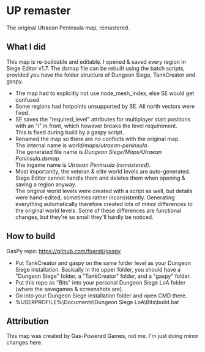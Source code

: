 # UP remaster

The original Utraean Peninsula map, remastered.

## What I did

This map is re-buildable and editable. I opened & saved every region in Siege Editor v1.7. The dsmap file can be rebuilt using the batch scripts, provided you have the folder structure of Dungeon Siege, TankCreator and gaspy.
- The map had to explicitly not use node_mesh_index, else SE would get confused
- Some regions had hotpoints unsupported by SE. All north vectors were fixed.
- SE saves the "required_level" attributes for multiplayer start positions with an "i" in front, which however breaks the level requirement.\
  This is fixed during build by a gaspy script.
- Renamed the map so there are no conflicts with the original map.\
  The internal name is *world/maps/utraean-peninsula*.\
  The generated file name is *Dungeon Siege/Maps/Utraean Peninsula.dsmap*.\
  The ingame name is *Utraean Peninsula (remastered)*.
- Most importantly, the veteran & elite world levels are auto-generated. Siege Editor cannot handle them and deletes them when opening & saving a region anyway.\
  The original world levels were created with a script as well, but details were hand-edited, sometimes rather inconsistently. Generating everything automatically therefore created lots of minor differences to the original world levels. Some of these differences are functional changes, but they're so small they'll hardly be noticed.

## How to build

GasPy repo: https://github.com/foerstj/gaspy

- Put TankCreator and gaspy on the same folder level as your Dungeon Siege installation. Basically in the upper folder, you should have a "Dungeon Siege" folder, a "TankCreator" folder, and a "gaspy" folder.
- Put this repo as "Bits" into your personal Dungeon Siege LoA folder (where the savegames & screenshots are).
- Go into your Dungeon Siege installation folder and open CMD there.
- %USERPROFILE%\Documents\Dungeon Siege LoA\Bits\build.bat

## Attribution

This map was created by Gas-Powered Games, not me. I'm just doing minor changes here.
